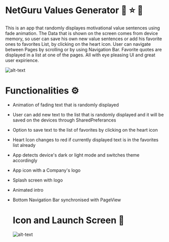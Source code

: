 # NetGuru Values Generator :muscle: :star: :rocket:
This is an app that randomly displayes motivational value sentences using fade animation.  The Data that is shown on the screen comes from device memory, so user can save his own new value sentences or add his favorite ones to favorites List, by clicking on the heart icon. User can navigate between Pages by scrolling or by using Navigation Bar. Favorite quotes are displayed in a list at one of the pages. All with eye pleasing UI and great user expirience.

![alt-text](https://github.com/ptuzinek/netguru_value_generator/blob/master/NetGuruValues.gif)

  
  # Functionalities :gear: 
- Animation of fading text that is randomly displayed
- User can add new text to the list that is randomly displayed and it will be saved on the devices through SharedPreferances
- Option to save text to the list of favorites by clicking on the heart icon
- Heart Icon changes to red if currently displayed text is in the favorites list already
- App detects device's dark or light mode and switches theme accordingly 
- App icon with a Company's logo
- Splash screen with logo
- Animated intro
- Bottom Navigation Bar synchronised with PageView  
  
  # Icon and Launch Screen :rocket:  
    ![alt-text](https://github.com/ptuzinek/netguru_value_generator/blob/master/NetGuruLaunch.gif)

  
    


